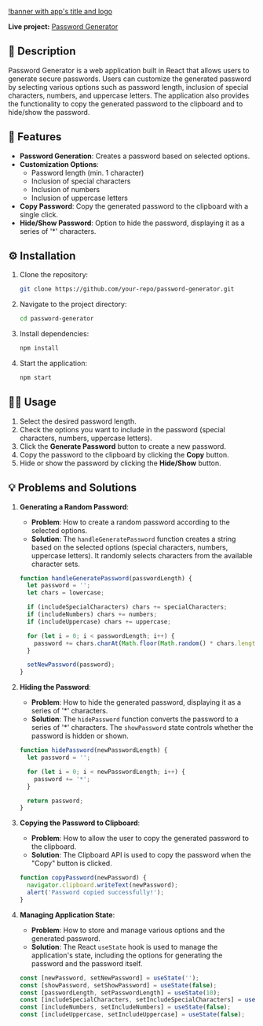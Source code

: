 [!banner with app's title and logo](./src/assets/Password_Generator_banner.png)


**Live project:** [Password Generator](https://www.example.com)

## 📜 Description

Password Generator is a web application built in React that allows users to generate secure passwords. Users can customize the generated password by selecting various options such as password length, inclusion of special characters, numbers, and uppercase letters. The application also provides the functionality to copy the generated password to the clipboard and to hide/show the password.

## 🔨 Features

- **Password Generation**: Creates a password based on selected options.
- **Customization Options**:
  - Password length (min. 1 character)
  - Inclusion of special characters
  - Inclusion of numbers
  - Inclusion of uppercase letters
- **Copy Password**: Copy the generated password to the clipboard with a single click.
- **Hide/Show Password**: Option to hide the password, displaying it as a series of '*' characters.

## ⚙️ Installation

1. Clone the repository:
    ```bash
    git clone https://github.com/your-repo/password-generator.git
    ```
2. Navigate to the project directory:
    ```bash
    cd password-generator
    ```
3. Install dependencies:
    ```bash
    npm install
    ```
4. Start the application:
    ```bash
    npm start
    ```

## 👨‍💻 Usage

1. Select the desired password length.
2. Check the options you want to include in the password (special characters, numbers, uppercase letters).
3. Click the **Generate Password** button to create a new password.
4. Copy the password to the clipboard by clicking the **Copy** button.
5. Hide or show the password by clicking the **Hide/Show** button.

## 💡 Problems and Solutions

1. **Generating a Random Password**:
    - **Problem**: How to create a random password according to the selected options.
    - **Solution**: The `handleGeneratePassword` function creates a string based on the selected options (special characters, numbers, uppercase letters). It randomly selects characters from the available character sets.

    ```javascript
    function handleGeneratePassword(passwordLength) {
      let password = '';
      let chars = lowercase;

      if (includeSpecialCharacters) chars += specialCharacters;
      if (includeNumbers) chars += numbers;
      if (includeUppercase) chars += uppercase;

      for (let i = 0; i < passwordLength; i++) {
        password += chars.charAt(Math.floor(Math.random() * chars.length));
      }

      setNewPassword(password);
    }
    ```

2. **Hiding the Password**:
    - **Problem**: How to hide the generated password, displaying it as a series of '*' characters.
    - **Solution**: The `hidePassword` function converts the password to a series of '*' characters. The `showPassword` state controls whether the password is hidden or shown.

    ```javascript
    function hidePassword(newPasswordLength) {
      let password = '';

      for (let i = 0; i < newPasswordLength; i++) {
        password += '*';
      }

      return password;
    }
    ```

3. **Copying the Password to Clipboard**:
    - **Problem**: How to allow the user to copy the generated password to the clipboard.
    - **Solution**: The Clipboard API is used to copy the password when the "Copy" button is clicked.

    ```javascript
    function copyPassword(newPassword) {
      navigator.clipboard.writeText(newPassword);
      alert('Password copied successfully!');
    }
    ```

4. **Managing Application State**:
    - **Problem**: How to store and manage various options and the generated password.
    - **Solution**: The React `useState` hook is used to manage the application's state, including the options for generating the password and the password itself.

    ```javascript
    const [newPassword, setNewPassword] = useState('');
    const [showPassword, setShowPassword] = useState(false);
    const [passwordLength, setPasswordLength] = useState(10);
    const [includeSpecialCharacters, setIncludeSpecialCharacters] = useState(false);
    const [includeNumbers, setIncludeNumbers] = useState(false);
    const [includeUppercase, setIncludeUppercase] = useState(false);
    ```




